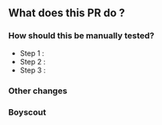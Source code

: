 <!--- This template is optional. -->

## What does this PR do ?

<!--
  Please include a summary of the change, relevant motivation and context.
  Also, list any dependencies that are required for this change.
-->

### How should this be manually tested?

<!--
  Please describe your test configuration, the tests ran to verify your changes
  And give us instructions on how to reproduce them.
-->
  - Step 1 :
  - Step 2 :
  - Step 3 :

### Other changes

<!--
  Please outline any changes not directly linked to the main issue, but made because of it.
  For instance: on-the-fly fixes, dependencies updates and so on.
-->

### Boyscout

<!--
  Finally, describe any improvements in the code base like:
  Typo fixes, improved/new comments, debug messages and so on.
-->
